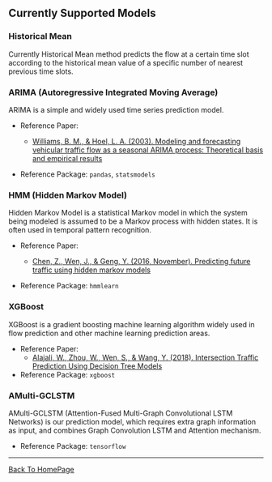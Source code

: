 <link rel="stylesheet" href="./static/css/misty.css" type="text/css"/>

## Currently Supported Models

###  Historical Mean

Currently Historical Mean method predicts the flow at a certain time slot according to the historical mean value of a specific number of nearest previous time slots.

###  ARIMA (Autoregressive Integrated Moving Average)

ARIMA is a simple and widely used time series prediction model.

- Reference Paper:

  + [Williams, B. M., & Hoel, L. A. (2003). Modeling and forecasting vehicular traffic flow as a seasonal ARIMA process: Theoretical basis and empirical results](https://www3.nd.edu/~busiforc/handouts/ARIMA%20Engineering%20Article.pdf)

- Reference Package: `pandas`, `statsmodels`

###  HMM (Hidden Markov Model)

Hidden Markov Model is a statistical Markov model in which the system being modeled is assumed to be a Markov process with hidden states. It is often used in temporal pattern recognition.

- Reference Paper:

  + [Chen, Z., Wen, J., & Geng, Y. (2016, November). Predicting future traffic using hidden markov models](https://ieeexplore.ieee.org/abstract/document/7785328)

- Reference Package: `hmmlearn`

### XGBoost

XGBoost is a gradient boosting machine learning algorithm widely used in flow prediction and other machine learning prediction areas.

- Reference Paper:
  - [Alajali, W., Zhou, W., Wen, S., & Wang, Y. (2018). Intersection Traffic Prediction Using Decision Tree Models](https://www.mdpi.com/2073-8994/10/9/386)
- Reference Package: `xgboost`

### AMulti-GCLSTM

AMulti-GCLSTM (Attention-Fused Multi-Graph Convolutional LSTM Networks) is our prediction model, which requires extra graph information as input, and combines Graph Convolution LSTM and Attention mechanism. 

- Reference Package: `tensorflow`

------

<u>[Back To HomePage](../index.html)</u>


